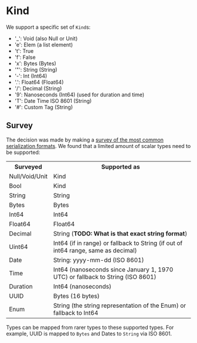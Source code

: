 # Kind

We support a specific set of `Kind`s:

* '_': Void (also Null or Unit)
* 'e': Elem (a list element)
* 't': True
* 'f': False
* 'x': Bytes (Bytes)
* '"': String (String)
* '-': Int (Int64)
* '.': Float64 (Float64)
* '/': Decimal (String)
* '9': Nanoseconds (Int64) (used for duration and time)
* 'T': Date Time ISO 8601 (String)
* '#': Custom Tag (String)

## Survey

The decision was made by making a [survey of the most common serialization formats](./survey/Readme.md).
We found that a limited amount of scalar types need to be supported:

<table>
<tr><th>Surveyed</th><th>Supported as</th></tr>
<tr><td>Null/Void/Unit</td><td>Kind</td></tr>
<tr><td>Bool</td><td>Kind</td></tr>
<tr><td>String</td><td>String</td></tr>
<tr><td>Bytes</td><td>Bytes</td></tr>
<tr><td>Int64</td><td>Int64</td></tr>
<tr><td>Float64</td><td>Float64</td></tr>
<tr><td>Decimal</td><td>String (<b>TODO: What is that exact string format</b>)</td></tr>
<tr><td>Uint64</td><td>Int64 (if in range) or fallback to String (if out of int64 range, same as decimal)</td></tr>
<tr><td>Date</td><td>String: yyyy-mm-dd (ISO 8601)</td></tr>
<tr><td>Time</td><td>Int64 (nanoseconds since January 1, 1970 UTC) or fallback to String (ISO 8601)</td></tr>
<tr><td>Duration</td><td>Int64 (nanoseconds)</td></tr>
<tr><td>UUID</td><td>Bytes (16 bytes)</td></tr>
<tr><td>Enum</td><td>String (the string representation of the Enum) or fallback to Int64</td></tr>
</table>

Types can be mapped from rarer types to these supported types. 
For example, UUID is mapped to `Bytes` and Dates to `String` via ISO 8601.